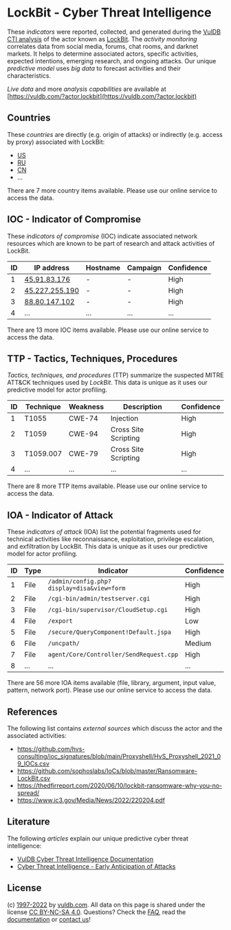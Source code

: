 # LockBit - Cyber Threat Intelligence

These _indicators_ were reported, collected, and generated during the [VulDB CTI analysis](https://vuldb.com/?kb.cti) of the actor known as [LockBit](https://vuldb.com/?actor.lockbit). The _activity monitoring_ correlates data from social media, forums, chat rooms, and darknet markets. It helps to determine associated actors, specific activities, expected intentions, emerging research, and ongoing attacks. Our unique _predictive model_ uses _big data_ to forecast activities and their characteristics.

_Live data_ and more _analysis capabilities_ are available at [https://vuldb.com/?actor.lockbit](https://vuldb.com/?actor.lockbit)

## Countries

These _countries_ are directly (e.g. origin of attacks) or indirectly (e.g. access by proxy) associated with LockBit:

* [US](https://vuldb.com/?country.us)
* [RU](https://vuldb.com/?country.ru)
* [CN](https://vuldb.com/?country.cn)
* ...

There are 7 more country items available. Please use our online service to access the data.

## IOC - Indicator of Compromise

These _indicators of compromise_ (IOC) indicate associated network resources which are known to be part of research and attack activities of LockBit.

ID | IP address | Hostname | Campaign | Confidence
-- | ---------- | -------- | -------- | ----------
1 | [45.91.83.176](https://vuldb.com/?ip.45.91.83.176) | - | - | High
2 | [45.227.255.190](https://vuldb.com/?ip.45.227.255.190) | - | - | High
3 | [88.80.147.102](https://vuldb.com/?ip.88.80.147.102) | - | - | High
4 | ... | ... | ... | ...

There are 13 more IOC items available. Please use our online service to access the data.

## TTP - Tactics, Techniques, Procedures

_Tactics, techniques, and procedures_ (TTP) summarize the suspected MITRE ATT&CK techniques used by _LockBit_. This data is unique as it uses our predictive model for actor profiling.

ID | Technique | Weakness | Description | Confidence
-- | --------- | -------- | ----------- | ----------
1 | T1055 | CWE-74 | Injection | High
2 | T1059 | CWE-94 | Cross Site Scripting | High
3 | T1059.007 | CWE-79 | Cross Site Scripting | High
4 | ... | ... | ... | ...

There are 8 more TTP items available. Please use our online service to access the data.

## IOA - Indicator of Attack

These _indicators of attack_ (IOA) list the potential fragments used for technical activities like reconnaissance, exploitation, privilege escalation, and exfiltration by LockBit. This data is unique as it uses our predictive model for actor profiling.

ID | Type | Indicator | Confidence
-- | ---- | --------- | ----------
1 | File | `/admin/config.php?display=disa&view=form` | High
2 | File | `/cgi-bin/admin/testserver.cgi` | High
3 | File | `/cgi-bin/supervisor/CloudSetup.cgi` | High
4 | File | `/export` | Low
5 | File | `/secure/QueryComponent!Default.jspa` | High
6 | File | `/uncpath/` | Medium
7 | File | `agent/Core/Controller/SendRequest.cpp` | High
8 | ... | ... | ...

There are 56 more IOA items available (file, library, argument, input value, pattern, network port). Please use our online service to access the data.

## References

The following list contains _external sources_ which discuss the actor and the associated activities:

* https://github.com/hvs-consulting/ioc_signatures/blob/main/Proxyshell/HvS_Proxyshell_2021_09_IOCs.csv
* https://github.com/sophoslabs/IoCs/blob/master/Ransomware-LockBit.csv
* https://thedfirreport.com/2020/06/10/lockbit-ransomware-why-you-no-spread/
* https://www.ic3.gov/Media/News/2022/220204.pdf

## Literature

The following _articles_ explain our unique predictive cyber threat intelligence:

* [VulDB Cyber Threat Intelligence Documentation](https://vuldb.com/?kb.cti)
* [Cyber Threat Intelligence - Early Anticipation of Attacks](https://www.scip.ch/en/?labs.20201022)

## License

(c) [1997-2022](https://vuldb.com/?kb.changelog) by [vuldb.com](https://vuldb.com/?kb.about). All data on this page is shared under the license [CC BY-NC-SA 4.0](https://creativecommons.org/licenses/by-nc-sa/4.0/). Questions? Check the [FAQ](https://vuldb.com/?kb.faq), read the [documentation](https://vuldb.com/?kb) or [contact us](https://vuldb.com/?contact)!
